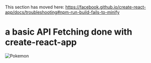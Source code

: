 This section has moved here: https://facebook.github.io/create-react-app/docs/troubleshooting#npm-run-build-fails-to-minify
# a basic API Fetching done with create-react-app
![Pokemon](https://user-images.githubusercontent.com/47084285/55244189-fac35280-5240-11e9-891b-929756cf1886.png)

